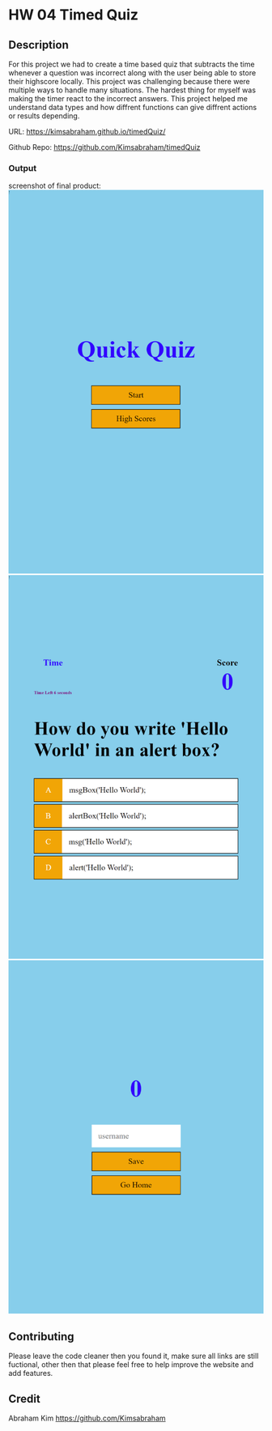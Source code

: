 # HW 04 Timed Quiz

## Description

For this project we had to create a time based quiz that subtracts the time whenever a question was incorrect along with the user being able to store their highscore locally. This project was challenging because there were multiple ways to handle many situations. The hardest thing for myself was making the timer react to the incorrect answers.
This project helped me understand data types and how diffrent functions can give diffrent actions or results depending.

URL: https://kimsabraham.github.io/timedQuiz/

Github Repo: https://github.com/Kimsabraham/timedQuiz

### Output

screenshot of final product:
![beginning](images\kimsabraham.github.io_timedQuiz_index.html.png)
![quiz](images\kimsabraham.github.io_timedQuiz_game.html.png)
![end](images\kimsabraham.github.io_timedQuiz_end.html.png)

## Contributing

Please leave the code cleaner then you found it, make sure all links are still fuctional, other then that please feel free to help improve the website and add features.

## Credit

Abraham Kim
https://github.com/Kimsabraham
